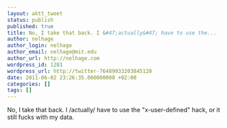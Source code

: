 ```yaml
---
layout: aktt_tweet
status: publish
published: true
title: No, I take that back. I &#47;actually&#47; have to use the...
author: nelhage
author_login: nelhage
author_email: nelhage@mit.edu
author_url: http://nelhage.com
wordpress_id: 1281
wordpress_url: http://twitter-76489933203845120
date: 2011-06-02 23:26:35.000000000 +02:00
categories: []
tags: []
---
```

No, I take that back. I &#47;actually&#47; have to use the "x-user-defined" hack, or it still fucks with my data.
